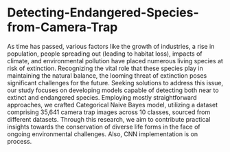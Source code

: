 # Detecting-Endangered-Species-from-Camera-Trap

As time has passed, various factors like the growth of industries, a rise in population, people spreading out (leading to habitat loss), impacts of climate, and environmental
pollution have placed numerous living species at risk of
extinction. Recognizing the vital role that these species play
in maintaining the natural balance, the looming threat of
extinction poses significant challenges for the future. Seeking solutions to address this issue, our study focuses on
developing models capable of detecting both near to extinct
and endangered species. Employing mostly straightforward
approaches, we crafted Categorical Naive Bayes model,
utilizing a dataset comprising 35,641 camera trap images
across 10 classes, sourced from different datasets. Through
this research, we aim to contribute practical insights towards
the conservation of diverse life forms in the face of ongoing
environmental challenges. Also, CNN implementation is on process.
